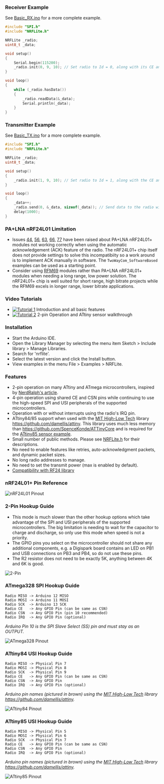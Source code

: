 ### Receiver Example
See [Basic_RX.ino](https://github.com/dparson55/NRFLite/blob/master/examples/Basic_RX/Basic_RX.ino) for a more complete example.
```c++
#include "SPI.h"
#include "NRFLite.h"

NRFLite _radio;
uint8_t _data;

void setup()
{
    Serial.begin(115200);
    _radio.init(0, 9, 10); // Set radio to Id = 0, along with its CE and CSN pins
}

void loop()
{
    while (_radio.hasData())
    {
        _radio.readData(&_data);
        Serial.println(_data);
    }
}
```

### Transmitter Example
See [Basic_TX.ino](https://github.com/dparson55/NRFLite/blob/master/examples/Basic_TX/Basic_TX.ino) for a more complete example.
```c++
#include "SPI.h"
#include "NRFLite.h"

NRFLite _radio;
uint8_t _data;

void setup()
{
    _radio.init(1, 9, 10); // Set radio to Id = 1, along with the CE and CSN pins
}

void loop()
{
    _data++;
    _radio.send(0, &_data, sizeof(_data)); // Send data to the radio with Id = 0
    delay(1000);
}
```

### PA+LNA nRF24L01 Limitation
* Issues [44](https://github.com/dparson55/NRFLite/issues/44), [56](https://github.com/dparson55/NRFLite/issues/56), [63](https://github.com/dparson55/NRFLite/issues/63), [66](https://github.com/dparson55/NRFLite/issues/66), [77](https://github.com/dparson55/NRFLite/issues/77) have been raised about PA+LNA nRF24L01+ modules not working correctly when using the automatic acknowledgement (ACK) feature of the radio.  The nRF24L01+ chip itself does not provide settings to solve this incompatibiity so a work around is to implement ACK manually in software.  The `TwoWayCom_SoftwareBased` examples can be used as a starting point.
* Consider using [RFM69](https://github.com/LowPowerLab/RFM69) modules rather than PA+LNA nRF24L01+ modules when needing a long range, low power solution.  The nRF24L01+ chip is well suited for short range, high bitrate projects while the RFM69 excels in longer range, lower bitrate applications.

### Video Tutorials
* [![Tutorial 1](http://img.youtube.com/vi/tWEgvS7Sj-8/default.jpg)](https://youtu.be/tWEgvS7Sj-8) Introduction and all basic features
* [![Tutorial 2](http://img.youtube.com/vi/URMmgQuPZVc/default.jpg)](https://youtu.be/URMmgQuPZVc) 2-pin Operation and ATtiny sensor walkthrough

### Installation
* Start the Arduino IDE.
* Open the Library Manager by selecting the menu item Sketch > Include library > Manage Libraries.
* Search for 'nrflite'.
* Select the latest version and click the Install button.
* View examples in the menu File > Examples > NRFLite.

### Features
* 2-pin operation on many ATtiny and ATmega microcontrollers, inspired by [NerdRalph's article](http://nerdralph.blogspot.ca/2015/05/nrf24l01-control-with-2-mcu-pins-using.html).
* 4-pin operation using shared CE and CSN pins while continuing to use the high-speed SPI and USI peripherals of the supported microcontrollers.
* Operation with or without interrupts using the radio's IRQ pin.
* ATtiny84/85 support when used with the [MIT High-Low Tech](http://highlowtech.org/?p=1695) library https://github.com/damellis/attiny.  This library uses much less memory than https://github.com/SpenceKonde/ATTinyCore and is required for the [ATtiny85 sensor example](https://github.com/dparson55/NRFLite/tree/master/examples/Sensor_TX_ATtiny85_2Pin).
* Small number of public methods.  Please see [NRFLite.h](https://github.com/dparson55/NRFLite/blob/master/src/NRFLite.h) for their descriptions.
* No need to enable features like retries, auto-acknowledgment packets, and dynamic packet sizes.
* No long radio addresses to manage.
* No need to set the transmit power (max is enabled by default).
* [Compatibility with RF24 library](https://github.com/dparson55/NRFLite/issues/54)

### nRF24L01+ Pin Reference

![nRF24L01 Pinout](https://github.com/dparson55/NRFLite/raw/master/extras/nRF24L01_pinout_small.jpg)

### 2-Pin Hookup Guide
* This mode is much slower than the other hookup options which take advantage of the SPI and USI peripherals of the supported microcontrollers.  The big limitation is needing to wait for the capacitor to charge and discharge, so only use this mode when speed is not a priority.
* The GPIO pins you select on the microcontroller should not share any additional components, e.g. a Digispark board contains an LED on PB1 and USB connections on PB3 and PB4, so do not use these pins.
* The R2 resistor does not need to be exactly 5K, anything between 4K and 6K is good.

![2-Pin](https://github.com/dparson55/NRFLite/raw/master/extras/Two_pin_schematic.png)

### ATmega328 SPI Hookup Guide
```
Radio MISO -> Arduino 12 MISO
Radio MOSI -> Arduino 11 MOSI
Radio SCK  -> Arduino 13 SCK
Radio CE   -> Any GPIO Pin (can be same as CSN)
Radio CSN  -> Any GPIO Pin (pin 10 recommended)
Radio IRQ  -> Any GPIO Pin (optional)
```
_Arduino Pin 10 is the SPI Slave Select (SS) pin and must stay as an OUTPUT._

![ATmega328 Pinout](https://github.com/dparson55/NRFLite/raw/master/extras/ATmega328_pinout_small.jpg)

### ATtiny84 USI Hookup Guide
```
Radio MISO -> Physical Pin 7
Radio MOSI -> Physical Pin 8
Radio SCK  -> Physical Pin 9
Radio CE   -> Any GPIO Pin (can be same as CSN)
Radio CSN  -> Any GPIO Pin
Radio IRQ  -> Any GPIO Pin (optional)
```
_Arduino pin names (pictured in brown) using the [MIT High-Low Tech](http://highlowtech.org/?p=1695) library https://github.com/damellis/attiny._

![ATtiny84 Pinout](https://github.com/dparson55/NRFLite/raw/master/extras/ATtiny84_pinout_small.png)

### ATtiny85 USI Hookup Guide
```
Radio MISO -> Physical Pin 5
Radio MOSI -> Physical Pin 6
Radio SCK  -> Physical Pin 7
Radio CE   -> Any GPIO Pin (can be same as CSN)
Radio CSN  -> Any GPIO Pin
Radio IRQ  -> Any GPIO Pin (optional)
```
_Arduino pin names (pictured in brown) using the [MIT High-Low Tech](http://highlowtech.org/?p=1695) library https://github.com/damellis/attiny._

![ATtiny85 Pinout](https://github.com/dparson55/NRFLite/raw/master/extras/ATtiny85_pinout_small.png)

